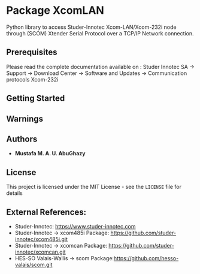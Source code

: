 Package **XcomLAN**
===================

Python library to access Studer-Innotec Xcom-LAN/Xcom-232i node through (SCOM) Xtender Serial Protocol over 
a TCP/IP Network connection.

Prerequisites
-------------

Please read the complete documentation available on : Studer Innotec SA -> Support -> Download Center ->
Software and Updates -> Communication protocols Xcom-232i

Getting Started
----------------


Warnings
--------


Authors
-------

- **Mustafa M. A. U. AbuGhazy**

License
-------

This project is licensed under the MIT License - see the `LICENSE` file for details

External References:
--------------------
- Studer-Innotec: https://www.studer-innotec.com
- Studer-Innotec -> xcom485i Package: https://github.com/studer-innotec/xcom485i.git
- Studer-Innotec -> xcomcan Package: https://github.com/studer-innotec/xcomcan.git
- HES-SO Valais-Wallis -> scom Package:https://github.com/hesso-valais/scom.git